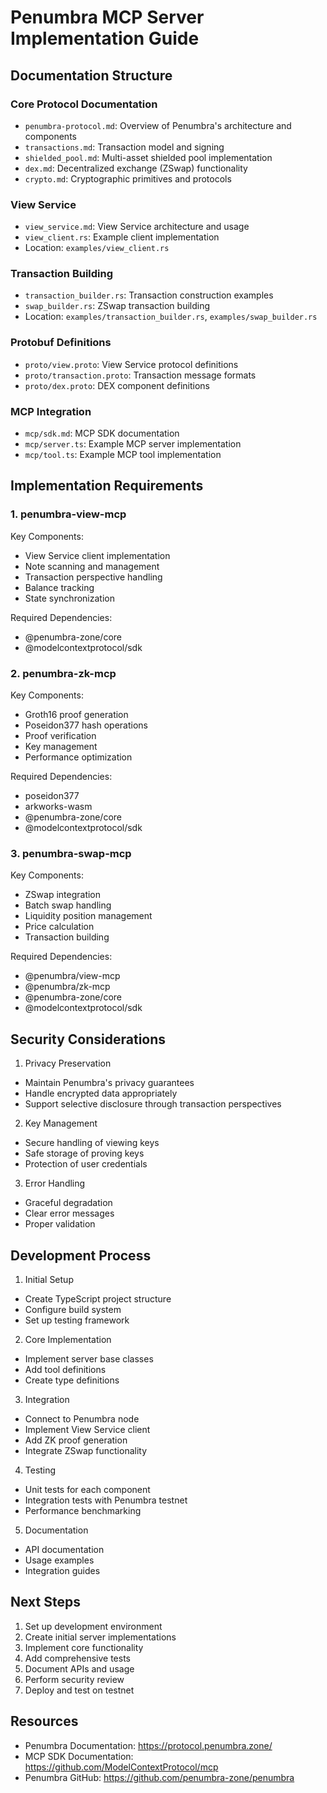 # Penumbra MCP Server Implementation Guide

## Documentation Structure

### Core Protocol Documentation
- `penumbra-protocol.md`: Overview of Penumbra's architecture and components
- `transactions.md`: Transaction model and signing
- `shielded_pool.md`: Multi-asset shielded pool implementation
- `dex.md`: Decentralized exchange (ZSwap) functionality
- `crypto.md`: Cryptographic primitives and protocols

### View Service
- `view_service.md`: View Service architecture and usage
- `view_client.rs`: Example client implementation
- Location: `examples/view_client.rs`

### Transaction Building
- `transaction_builder.rs`: Transaction construction examples
- `swap_builder.rs`: ZSwap transaction building
- Location: `examples/transaction_builder.rs`, `examples/swap_builder.rs`

### Protobuf Definitions
- `proto/view.proto`: View Service protocol definitions
- `proto/transaction.proto`: Transaction message formats
- `proto/dex.proto`: DEX component definitions

### MCP Integration
- `mcp/sdk.md`: MCP SDK documentation
- `mcp/server.ts`: Example MCP server implementation
- `mcp/tool.ts`: Example MCP tool implementation

## Implementation Requirements

### 1. penumbra-view-mcp

Key Components:
- View Service client implementation
- Note scanning and management
- Transaction perspective handling
- Balance tracking
- State synchronization

Required Dependencies:
- @penumbra-zone/core
- @modelcontextprotocol/sdk

### 2. penumbra-zk-mcp

Key Components:
- Groth16 proof generation
- Poseidon377 hash operations
- Proof verification
- Key management
- Performance optimization

Required Dependencies:
- poseidon377
- arkworks-wasm
- @penumbra-zone/core
- @modelcontextprotocol/sdk

### 3. penumbra-swap-mcp

Key Components:
- ZSwap integration
- Batch swap handling
- Liquidity position management
- Price calculation
- Transaction building

Required Dependencies:
- @penumbra/view-mcp
- @penumbra/zk-mcp
- @penumbra-zone/core
- @modelcontextprotocol/sdk

## Security Considerations

1. Privacy Preservation
- Maintain Penumbra's privacy guarantees
- Handle encrypted data appropriately
- Support selective disclosure through transaction perspectives

2. Key Management
- Secure handling of viewing keys
- Safe storage of proving keys
- Protection of user credentials

3. Error Handling
- Graceful degradation
- Clear error messages
- Proper validation

## Development Process

1. Initial Setup
- Create TypeScript project structure
- Configure build system
- Set up testing framework

2. Core Implementation
- Implement server base classes
- Add tool definitions
- Create type definitions

3. Integration
- Connect to Penumbra node
- Implement View Service client
- Add ZK proof generation
- Integrate ZSwap functionality

4. Testing
- Unit tests for each component
- Integration tests with Penumbra testnet
- Performance benchmarking

5. Documentation
- API documentation
- Usage examples
- Integration guides

## Next Steps

1. Set up development environment
2. Create initial server implementations
3. Implement core functionality
4. Add comprehensive tests
5. Document APIs and usage
6. Perform security review
7. Deploy and test on testnet

## Resources

- Penumbra Documentation: https://protocol.penumbra.zone/
- MCP SDK Documentation: https://github.com/ModelContextProtocol/mcp
- Penumbra GitHub: https://github.com/penumbra-zone/penumbra
